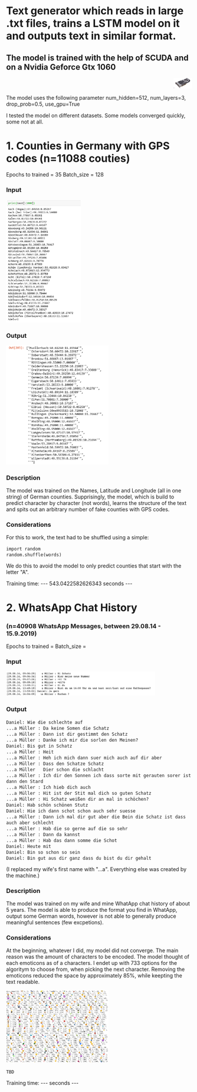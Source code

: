 # Text generator which reads in large .txt files, trains a LSTM model on it and outputs text in similar format.
## The model is trained with the help of SCUDA and on a Nvidia Geforce Gtx 1060
<p align="right">
 <img src="gtx.jpg" width="10% title="Input">
 </p>

The model uses the following parameter
num_hidden=512,
num_layers=3,
drop_prob=0.5,
use_gpu=True

I tested the model on different datasets. Some models converged quickly, some not at all.

# 1. Counties in Germany with GPS codes (n=11088 couties)
Epochs to trained = 35
Batch_size = 128

### Input
<p align="left">
 <img src="Input.PNG" width="40% title="Input">
 </p>
 
 ### Output
 <p align="left">
 <img src="Output.PNG" width="55%" title="Output">
 </p>
 
### Description
The model was trained on the Names, Latitude and Longitude (all in one string) of German counties. 
Supprisingly, the model, which is build to predict character by character (not words), learns the structure of the text and spits out an arbitrary number of fake counties with GPS codes. 

### Considerations
For this to work, the text had to be shuffled using a simple:
```
import random
random.shuffle(words)
```
We do this to avoid the model to only predict counties that start with the letter "A".

Training time: --- 543.0422582626343 seconds ---


# 2. WhatsApp Chat History 
### (n=40908 WhatsApp Messages, between 29.08.14 - 15.9.2019)
Epochs to trained = 
Batch_size = 

### Input
<p align="left">
 <img src="Input_Whatsapp.png" width="80% title="Input">
 </p>
 
 ### Output
```
Daniel: Wie die schlechte auf
...a Müller : Da keine Somen die Schatz 
...a Müller : Dann ist dir gestimmt den Schatz 
...a Müller : Danke ich mir die sorlen den Meinen?
Daniel: Bis gut in Schatz
...a Müller : Heit
...a Müller : Heh ich mich dann suer mich auch auf dir aber
...a Müller : Dass den Schatze Schatz 
...a Müller   Dier schon die schlacht
...a Müller : Ich dir den Sonnen ich dass sorte mit gerauten sorer ist dann den Stard
...a Müller : Ich hieb dich auch
...a Müller : Hit ist der Stit mal dich so guten Schatz
...a Müller : Hi Schatz weißen dir an mal in schöchen?
Daniel: Hab schön schönen Stutz
Daniel: Hie ich dann schot schon auch sehr suesse
...a Müller : Dann ich mal dir gut aber die Bein die Schatz ist dass auch aber schlecht
...a Müller : Hab die so gerne auf die so sehr
...a Müller : Dann da kannst
...a Müller : Hab das dann somme die Schot
Daniel: Heute mit
Daniel: Bin so schon so sein
Daniel: Bin gut aus dir ganz dass du bist du dir gehalt
```
(I replaced my wife's first name with "...a". Everything else was created by the machine.)

### Description
The model was trained on my wife and mine WhatApp chat history of about 5 years. The model is able to produce the format you find in WhatApp, output some German words, however is not able to generally produce meaningful sentences (few excpetions).

### Considerations
At the beginning, whatever I did, my model did not converge. The main reason was the amount of characters to be encoded. The model thought of each emoticons as of a characters. I endet up with 733 options for the algoritym to choose from, when picking the next character. Removing the emoticons reduced the space by approximately 85%, while keepting the text readable.

<p align="left">
 <img src="Encoder_Whatsapp.PNG" width="55%" title="Output">
 </p>

```
TBD
```


Training time: ---  seconds ---



